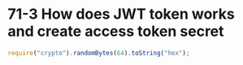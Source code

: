 # 71-3 How does JWT token works and create access token secret

```js
require("crypto").randomBytes(64).toString("hex");
```
